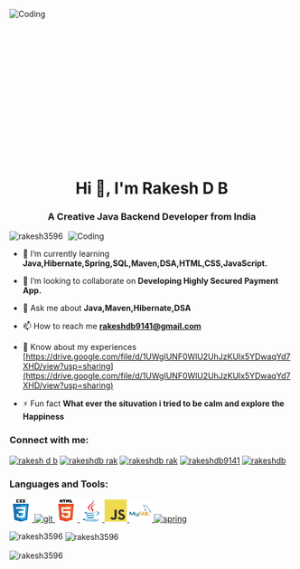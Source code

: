 
 <img align="right" alt="Coding" height="300" width="1000"  
 src="https://encrypted-tbn0.gstatic.com/images?q=tbn:ANd9GcTiBcG_jFGvzPQhC0kSq6xo9w9wygZwYhbcCQ&usqp=CAU">
 
<h1 align="center">Hi 👋, I'm Rakesh D B</h1>
<h3 align="center">A Creative Java Backend Developer from India</h3>

<img align="right" alt="Coding" width="400" src="https://www.chawtechsolutions.com/wp-content/uploads/2019/03/senior-front-end-developer-openings-1.gif">


<p align="left"> <img src="https://komarev.com/ghpvc/?username=rakesh3596&label=Profile%20views&color=0e75b6&style=flat" alt="rakesh3596" /> </p>

- 🌱 I’m currently learning **Java,Hibernate,Spring,SQL,Maven,DSA,HTML,CSS,JavaScript.**

- 👯 I’m looking to collaborate on **Developing Highly Secured Payment App.**

- 💬 Ask me about **Java,Maven,Hibernate,DSA**

- 📫 How to reach me **rakeshdb9141@gmail.com**

- 📄 Know about my experiences [https://drive.google.com/file/d/1UWgIUNF0WlU2UhJzKUlx5YDwaqYd7XHD/view?usp=sharing](https://drive.google.com/file/d/1UWgIUNF0WlU2UhJzKUlx5YDwaqYd7XHD/view?usp=sharing)

- ⚡ Fun fact **What ever the situvation i tried to be calm and explore the Happiness**

<h3 align="left">Connect with me:</h3>
<p align="left">
<a href="https://linkedin.com/in/rakesh d b" target="blank"><img align="center" src="https://raw.githubusercontent.com/rahuldkjain/github-profile-readme-generator/master/src/images/icons/Social/linked-in-alt.svg" alt="rakesh d b" height="30" width="40" /></a>
<a href="https://fb.com/rakeshdb rak" target="blank"><img align="center" src="https://raw.githubusercontent.com/rahuldkjain/github-profile-readme-generator/master/src/images/icons/Social/facebook.svg" alt="rakeshdb rak" height="30" width="40" /></a>
<a href="https://instagram.com/rakeshdb rak" target="blank"><img align="center" src="https://raw.githubusercontent.com/rahuldkjain/github-profile-readme-generator/master/src/images/icons/Social/instagram.svg" alt="rakeshdb rak" height="30" width="40" /></a>
<a href="https://www.hackerrank.com/rakeshdb9141" target="blank"><img align="center" src="https://raw.githubusercontent.com/rahuldkjain/github-profile-readme-generator/master/src/images/icons/Social/hackerrank.svg" alt="rakeshdb9141" height="30" width="40" /></a>
<a href="https://www.leetcode.com/rakeshdb" target="blank"><img align="center" src="https://raw.githubusercontent.com/rahuldkjain/github-profile-readme-generator/master/src/images/icons/Social/leet-code.svg" alt="rakeshdb" height="30" width="40" /></a>
</p>

<h3 align="left">Languages and Tools:</h3>
<p align="left"> <a href="https://www.w3schools.com/css/" target="_blank" rel="noreferrer"> <img src="https://raw.githubusercontent.com/devicons/devicon/master/icons/css3/css3-original-wordmark.svg" alt="css3" width="40" height="40"/> </a> <a href="https://git-scm.com/" target="_blank" rel="noreferrer"> <img src="https://www.vectorlogo.zone/logos/git-scm/git-scm-icon.svg" alt="git" width="40" height="40"/> </a> <a href="https://www.w3.org/html/" target="_blank" rel="noreferrer"> <img src="https://raw.githubusercontent.com/devicons/devicon/master/icons/html5/html5-original-wordmark.svg" alt="html5" width="40" height="40"/> </a> <a href="https://www.java.com" target="_blank" rel="noreferrer"> <img src="https://raw.githubusercontent.com/devicons/devicon/master/icons/java/java-original.svg" alt="java" width="40" height="40"/> </a> <a href="https://developer.mozilla.org/en-US/docs/Web/JavaScript" target="_blank" rel="noreferrer"> <img src="https://raw.githubusercontent.com/devicons/devicon/master/icons/javascript/javascript-original.svg" alt="javascript" width="40" height="40"/> </a> <a href="https://www.mysql.com/" target="_blank" rel="noreferrer"> <img src="https://raw.githubusercontent.com/devicons/devicon/master/icons/mysql/mysql-original-wordmark.svg" alt="mysql" width="40" height="40"/> </a> <a href="https://spring.io/" target="_blank" rel="noreferrer"> <img src="https://www.vectorlogo.zone/logos/springio/springio-icon.svg" alt="spring" width="40" height="40"/> </a> </p>

<p><img align="left" src="https://github-readme-stats.vercel.app/api/top-langs?username=rakesh3596&show_icons=true&locale=en&layout=compact" alt="rakesh3596" /></p>

<p>&nbsp;<img align="center" src="https://github-readme-stats.vercel.app/api?username=rakesh3596&show_icons=true&locale=en" alt="rakesh3596" /></p>

<p><img align="center" src="https://github-readme-streak-stats.herokuapp.com/?user=rakesh3596&" alt="rakesh3596" /></p>
